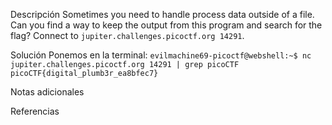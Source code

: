 Descripción
	Sometimes you need to handle process data outside of a file. Can you find a way to keep the output from this program and search for the flag? Connect to `jupiter.challenges.picoctf.org 14291`.
	
Solución
	Ponemos en la terminal:
	```evilmachine69-picoctf@webshell:~$ nc jupiter.challenges.picoctf.org 14291 | grep picoCTF
	picoCTF{digital_plumb3r_ea8bfec7}
	```
	
Notas adicionales
	
	
Referencias
	
	